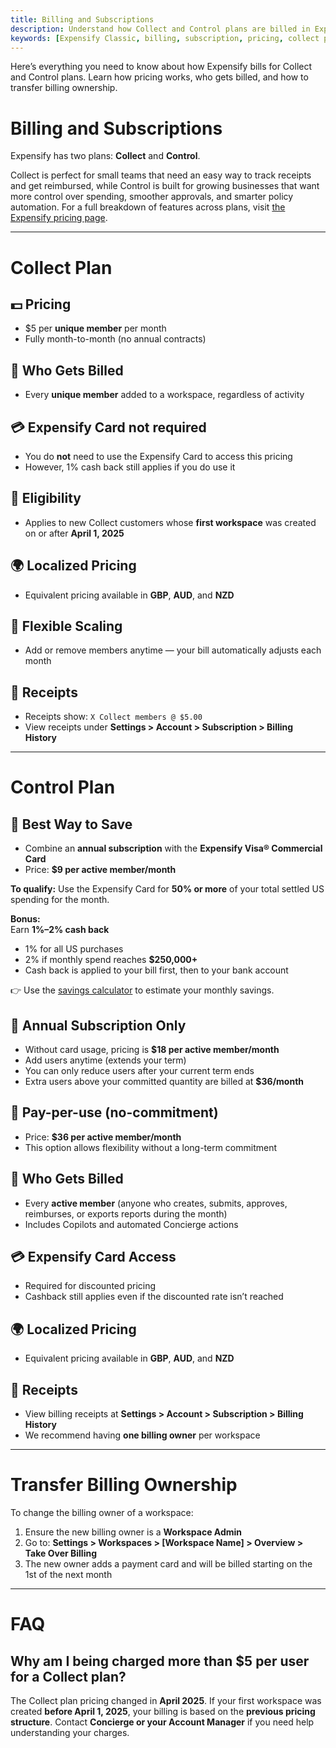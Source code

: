 ```yaml
---
title: Billing and Subscriptions
description: Understand how Collect and Control plans are billed in Expensify, including pricing tiers, eligibility, and how to transfer billing ownership.
keywords: [Expensify Classic, billing, subscription, pricing, collect plan, control plan, expensify card, billing owner, workspace billing, transfer billing]
---
```


<div id="expensify-classic" markdown="1">
  
Here’s everything you need to know about how Expensify bills for Collect and Control plans. Learn how pricing works, who gets billed, and how to transfer billing ownership.

# Billing and Subscriptions

Expensify has two plans: **Collect** and **Control**.

Collect is perfect for small teams that need an easy way to track receipts and get reimbursed, while Control is built for growing businesses that want more control over spending, smoother approvals, and smarter policy automation. For a full breakdown of features across plans, visit [the Expensify pricing page](https://www.expensify.com/pricing).

---

# Collect Plan

## 💵 Pricing

- $5 per **unique member** per month  
- Fully month-to-month (no annual contracts)

## 👤 Who Gets Billed

- Every **unique member** added to a workspace, regardless of activity

## 💳 Expensify Card not required

- You do **not** need to use the Expensify Card to access this pricing  
- However, 1% cash back still applies if you do use it

## 📅 Eligibility

- Applies to new Collect customers whose **first workspace** was created on or after **April 1, 2025**

## 🌍 Localized Pricing

- Equivalent pricing available in **GBP**, **AUD**, and **NZD**

## 🔄 Flexible Scaling

- Add or remove members anytime — your bill automatically adjusts each month

## 🧾 Receipts

- Receipts show: `X Collect members @ $5.00`  
- View receipts under **Settings > Account > Subscription > Billing History**

---

# Control Plan

## 💸 Best Way to Save

- Combine an **annual subscription** with the **Expensify Visa® Commercial Card**  
- Price: **$9 per active member/month**

**To qualify:** Use the Expensify Card for **50% or more** of your total settled US spending for the month.

**Bonus:**  
Earn **1%–2% cash back**  
- 1% for all US purchases  
- 2% if monthly spend reaches **$250,000+**  
- Cash back is applied to your bill first, then to your bank account

👉 Use the [savings calculator](https://use.expensify.com/resource-center/tools/savings-calculator) to estimate your monthly savings.

## 📅 Annual Subscription Only

- Without card usage, pricing is **$18 per active member/month**  
- Add users anytime (extends your term)  
- You can only reduce users after your current term ends  
- Extra users above your committed quantity are billed at **$36/month**

## 🔁 Pay-per-use (no-commitment)

- Price: **$36 per active member/month**  
- This option allows flexibility without a long-term commitment

## 👤 Who Gets Billed

- Every **active member** (anyone who creates, submits, approves, reimburses, or exports reports during the month)  
- Includes Copilots and automated Concierge actions

## 💳 Expensify Card Access

- Required for discounted pricing  
- Cashback still applies even if the discounted rate isn’t reached

## 🌍 Localized Pricing

- Equivalent pricing available in **GBP**, **AUD**, and **NZD**

## 🧾 Receipts

- View billing receipts at **Settings > Account > Subscription > Billing History** 
- We recommend having **one billing owner** per workspace

---

# Transfer Billing Ownership

To change the billing owner of a workspace:

1. Ensure the new billing owner is a **Workspace Admin**  
2. Go to: **Settings > Workspaces > [Workspace Name] > Overview > Take Over Billing** 
3. The new owner adds a payment card and will be billed starting on the 1st of the next month

---

# FAQ

## Why am I being charged more than $5 per user for a Collect plan?

The Collect plan pricing changed in **April 2025**. If your first workspace was created **before April 1, 2025**, your billing is based on the **previous pricing structure**. Contact **Concierge or your Account Manager** if you need help understanding your charges.

</div>

